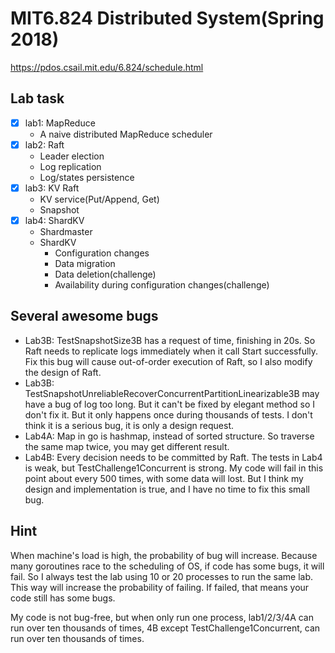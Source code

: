 # MIT6.824 Distributed System(Spring 2018)

https://pdos.csail.mit.edu/6.824/schedule.html

## Lab task
- [x] lab1: MapReduce
  - A naive distributed MapReduce scheduler
- [x] lab2: Raft
  - Leader election
  - Log replication
  - Log/states persistence
- [x] lab3: KV Raft
  - KV service(Put/Append, Get)
  - Snapshot
- [x] lab4: ShardKV
  - Shardmaster
  - ShardKV
    - Configuration changes
    - Data migration
    - Data deletion(challenge)
    - Availability during configuration changes(challenge)

## Several awesome bugs 
  - Lab3B: TestSnapshotSize3B has a request of time, finishing in 20s. So Raft needs to replicate logs immediately when it call Start successfully. Fix this bug will cause out-of-order execution of Raft, so I also modify the design of Raft.
  - Lab3B: TestSnapshotUnreliableRecoverConcurrentPartitionLinearizable3B may have a bug of log too long. But it can't be fixed by elegant method so I don't fix it. But it only happens once during thousands of tests. I don't think it is a serious bug, it is only a design request.
  - Lab4A: Map in go is hashmap, instead of sorted structure. So traverse the same map twice, you may get different result.
  - Lab4B: Every decision needs to be committed by Raft. The tests in Lab4 is weak, but TestChallenge1Concurrent is strong. My code will fail in this point about every 500 times, with some data will lost. But I think my design and implementation is true, and I have no time to fix this small bug.
  
  
## Hint
When machine's load is high, the probability of bug will increase. Because many goroutines race to the scheduling of OS, if code has some bugs, it will fail. So I always test the lab using 10 or 20 processes to run the same lab. This way will increase the probability of failing. If failed, that means your code still has some bugs.

My code is not bug-free, but when only run one process, lab1/2/3/4A can run over ten thousands of times, 4B except TestChallenge1Concurrent, can run over ten thousands of times.
